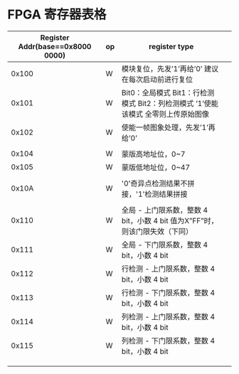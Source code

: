# FPGA 寄存器表格

| Register Addr(base==0x8000 0000) | op   | register type                                                |      |
| -------------------------------- | ---- | ------------------------------------------------------------ | ---- |
| 0x100                            | W    | 模块复位，先发’1’再给’0’  建议在每次启动前进行复位           |      |
| 0x101                            | W    | Bit0：全局模式  Bit1：行检测模式  Bit2：列检测模式  ‘1’使能该模式  全零则上传原始图像 |      |
| 0x102                            | W    | 使能一帧图象处理，先发’1’再给’0’                             |      |
|                                  |      |                                                              |      |
| 0x104                            | W    | 蒙版高地址位，0~7                                            |      |
| 0x105                            | W    | 蒙版低地址位，0~47                                           |      |
|                                  |      |                                                              |      |
| 0x10A                            | W    | '0'奇异点检测结果不拼接，'1'检测结果拼接                     |      |
|                                  |      |                                                              |      |
| 0x110                            | W    | 全局 - 上门限系数，整数  4 bit，小数 4 bit  值为X”FF”时，则该门限失效（下同） |      |
| 0x111                            | W    | 全局 - 下门限系数，整数  4 bit，小数 4 bit                   |      |
| 0x112                            | W    | 行检测 - 上门限系数，整数  4 bit，小数 4 bit                 |      |
| 0x113                            | W    | 行检测 - 下门限系数，整数  4 bit，小数 4 bit                 |      |
| 0x114                            | W    | 列检测 - 上门限系数，整数  4 bit，小数 4 bit                 |      |
| 0x115                            | W    | 列检测 - 下门限系数，整数  4 bit，小数 4 bit                 |      |
|                                  |      |                                                              |      |
|                                  |      |                                                              |      |
|                                  |      |                                                              |      |
